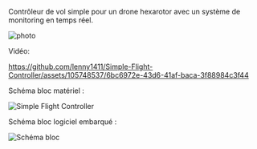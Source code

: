 Contrôleur de vol simple pour un drone hexarotor avec un système de monitoring en temps réel.

![photo](https://github.com/lenny1411/Simple-Flight-Controller/assets/105748537/68474638-77c5-407c-8a9e-8cfebd1a8581)

Vidéo:

https://github.com/lenny1411/Simple-Flight-Controller/assets/105748537/6bc6972e-43d6-41af-baca-3f88984c3f44

Schéma bloc matériel :

![Simple Flight Controller](https://github.com/lenny1411/Simple-Flight-Controller/assets/105748537/04dbb9b4-0d62-4f31-b550-dcae0da40746)

Schéma bloc logiciel embarqué :

![Schéma bloc](https://github.com/lenny1411/Simple-Flight-Controller/assets/105748537/bf97d6c3-aa23-499f-aad8-df32b48ebc66)
